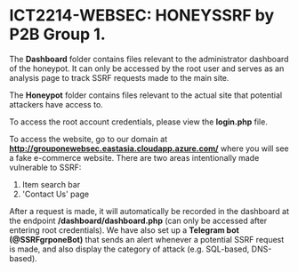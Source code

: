 # ICT2214-WEBSEC: HONEYSSRF by P2B Group 1.

The **Dashboard** folder contains files relevant to the administrator dashboard of the honeypot. It can only be accessed by the root user and serves as an analysis page to track SSRF requests made to the main site. 

The **Honeypot** folder contains files relevant to the actual site that potential attackers have access to.

To access the root account credentials, please view the **login.php** file.

To access the website, go to our domain at **http://grouponewebsec.eastasia.cloudapp.azure.com/** where you will see a fake e-commerce website.
There are two areas intentionally made vulnerable to SSRF:
1. Item search bar
2. 'Contact Us' page

After a request is made, it will automatically be recorded in the dashboard at the endpoint **/dashboard/dashboard.php** (can only be accessed after entering root credentials).
We have also set up a **Telegram bot (@SSRFgrponeBot)** that sends an alert whenever a potential SSRF request is made, and also display the category of attack (e.g. SQL-based, DNS-based).
